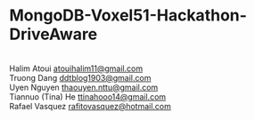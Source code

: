 # MongoDB-Voxel51-Hackathon-DriveAware
<br> Halim Atoui atouihalim11@gmail.com
<br> Truong Dang ddtblog1903@gmail.com
<br> Uyen Nguyen thaouyen.nttu@gmail.com
<br> Tiannuo (Tina) He ttinahooo14@gmail.com
<br> Rafael Vasquez rafitovasquez@hotmail.com
